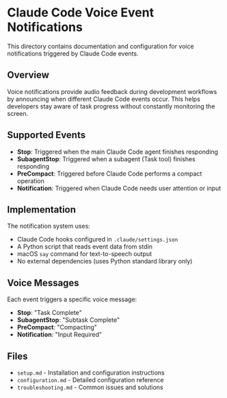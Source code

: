 # Claude Code Voice Event Notifications

This directory contains documentation and configuration for voice notifications triggered by Claude Code events.

## Overview

Voice notifications provide audio feedback during development workflows by announcing when different Claude Code events occur. This helps developers stay aware of task progress without constantly monitoring the screen.

## Supported Events

- **Stop**: Triggered when the main Claude Code agent finishes responding
- **SubagentStop**: Triggered when a subagent (Task tool) finishes responding  
- **PreCompact**: Triggered before Claude Code performs a compact operation
- **Notification**: Triggered when Claude Code needs user attention or input

## Implementation

The notification system uses:
- Claude Code hooks configured in `.claude/settings.json`
- A Python script that reads event data from stdin
- macOS `say` command for text-to-speech output
- No external dependencies (uses Python standard library only)

## Voice Messages

Each event triggers a specific voice message:
- **Stop**: "Task Complete"
- **SubagentStop**: "Subtask Complete"
- **PreCompact**: "Compacting"
- **Notification**: "Input Required"

## Files

- `setup.md` - Installation and configuration instructions
- `configuration.md` - Detailed configuration reference
- `troubleshooting.md` - Common issues and solutions